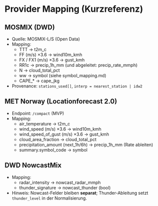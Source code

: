 


# Provider Mapping (Kurzreferenz)

## MOSMIX (DWD)
- Quelle: MOSMIX-L/S (Open Data)
- Mapping: 
  - TTT → t2m_c
  - FF (m/s) ×3.6 → wind10m_kmh
  - FX / FX1 (m/s) ×3.6 → gust_kmh
  - RR1c → precip_1h_mm  (und abgeleitet: precip_rate_mmph)
  - N → cloud_total_pct
  - ww → symbol (siehe symbol_mapping.md)
  - CAPE_* → cape_jkg
- Provenance: `stations_used[]`, `interp = nearest_station | idw2`

## MET Norway (Locationforecast 2.0)
- Endpoint: `/compact` (MVP)
- Mapping:
  - air_temperature → t2m_c
  - wind_speed (m/s) ×3.6 → wind10m_kmh
  - wind_speed_of_gust (m/s) ×3.6 → gust_kmh
  - cloud_area_fraction → cloud_total_pct
  - precipitation_amount (next_1h/6h) → precip_1h_mm  (Rate ableiten)
  - summary.symbol_code → symbol

## DWD NowcastMix
- Mapping:
  - radar_intensity → nowcast_radar_mmph
  - thunder_signature → nowcast_thunder (bool)
- Hinweis: Nowcast-Felder bleiben **separat**; Thunder-Ableitung setzt `thunder_level` in der Normalisierung.
